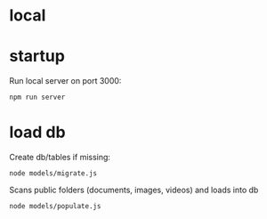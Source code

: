 # local

# startup
Run local server on port 3000:

```
npm run server
```

# load db
Create db/tables if missing:

```
node models/migrate.js
```

Scans public folders (documents, images, videos) and loads into db

```
node models/populate.js
```